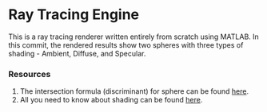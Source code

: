 # Ray Tracing Engine 

This is a ray tracing renderer written entirely from scratch using MATLAB. In this commit, the rendered results show two spheres with three types of shading - Ambient, Diffuse, and Specular. 

### Resources

1. The intersection formula (discriminant) for sphere can be found [here](http://www.ccs.neu.edu/home/fell/CS4300/Lectures/Ray-TracingFormulas.pdf).
2. All you need to know about shading can be found [here](https://www.cs.cornell.edu/courses/cs4620/2017sp/slides/05rt-shading.pdf).


